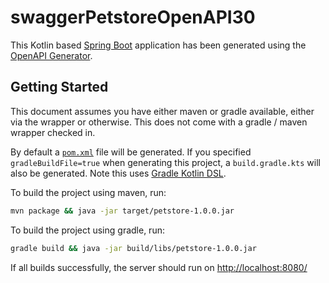 # swaggerPetstoreOpenAPI30

This Kotlin based [Spring Boot](https://spring.io/projects/spring-boot) application has been generated using the [OpenAPI Generator](https://github.com/OpenAPITools/openapi-generator).

## Getting Started

This document assumes you have either maven or gradle available, either via the wrapper or otherwise. This does not come with a gradle / maven wrapper checked in.

By default a [`pom.xml`](pom.xml) file will be generated. If you specified `gradleBuildFile=true` when generating this project, a `build.gradle.kts` will also be generated. Note this uses [Gradle Kotlin DSL](https://github.com/gradle/kotlin-dsl).

To build the project using maven, run:
```bash
mvn package && java -jar target/petstore-1.0.0.jar
```

To build the project using gradle, run:
```bash
gradle build && java -jar build/libs/petstore-1.0.0.jar
```

If all builds successfully, the server should run on [http://localhost:8080/](http://localhost:8080/)
